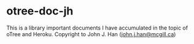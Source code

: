 # otree-doc-jh
This is a library important documents I have accumulated in the topic of oTree and Heroku.
Copyright to John J. Han (john.j.han@mcgill.ca)
